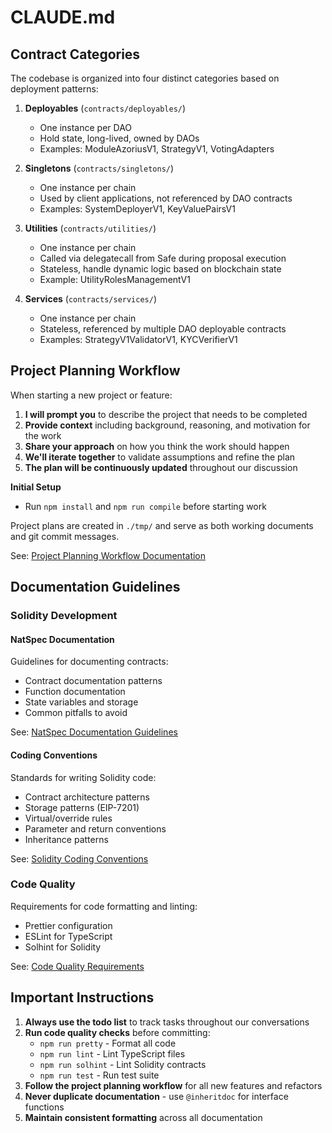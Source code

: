 # CLAUDE.md

## Contract Categories

The codebase is organized into four distinct categories based on deployment patterns:

1. **Deployables** (`contracts/deployables/`)

   - One instance per DAO
   - Hold state, long-lived, owned by DAOs
   - Examples: ModuleAzoriusV1, StrategyV1, VotingAdapters

2. **Singletons** (`contracts/singletons/`)

   - One instance per chain
   - Used by client applications, not referenced by DAO contracts
   - Examples: SystemDeployerV1, KeyValuePairsV1

3. **Utilities** (`contracts/utilities/`)

   - One instance per chain
   - Called via delegatecall from Safe during proposal execution
   - Stateless, handle dynamic logic based on blockchain state
   - Example: UtilityRolesManagementV1

4. **Services** (`contracts/services/`)
   - One instance per chain
   - Stateless, referenced by multiple DAO deployable contracts
   - Examples: StrategyV1ValidatorV1, KYCVerifierV1

## Project Planning Workflow

When starting a new project or feature:

1. **I will prompt you** to describe the project that needs to be completed
2. **Provide context** including background, reasoning, and motivation for the work
3. **Share your approach** on how you think the work should happen
4. **We'll iterate together** to validate assumptions and refine the plan
5. **The plan will be continuously updated** throughout our discussion

**Initial Setup**

- Run `npm install` and `npm run compile` before starting work

Project plans are created in `./tmp/` and serve as both working documents and git commit messages.

See: [Project Planning Workflow Documentation](./docs/workflows/project-planning.md)

## Documentation Guidelines

### Solidity Development

#### NatSpec Documentation

Guidelines for documenting contracts:

- Contract documentation patterns
- Function documentation
- State variables and storage
- Common pitfalls to avoid

See: [NatSpec Documentation Guidelines](./docs/guidelines/natspec-documentation.md)

#### Coding Conventions

Standards for writing Solidity code:

- Contract architecture patterns
- Storage patterns (EIP-7201)
- Virtual/override rules
- Parameter and return conventions
- Inheritance patterns

See: [Solidity Coding Conventions](./docs/guidelines/solidity-conventions.md)

### Code Quality

Requirements for code formatting and linting:

- Prettier configuration
- ESLint for TypeScript
- Solhint for Solidity

See: [Code Quality Requirements](./docs/guidelines/code-quality.md)

## Important Instructions

1. **Always use the todo list** to track tasks throughout our conversations
2. **Run code quality checks** before committing:
   - `npm run pretty` - Format all code
   - `npm run lint` - Lint TypeScript files
   - `npm run solhint` - Lint Solidity contracts
   - `npm run test` - Run test suite
3. **Follow the project planning workflow** for all new features and refactors
4. **Never duplicate documentation** - use `@inheritdoc` for interface functions
5. **Maintain consistent formatting** across all documentation
